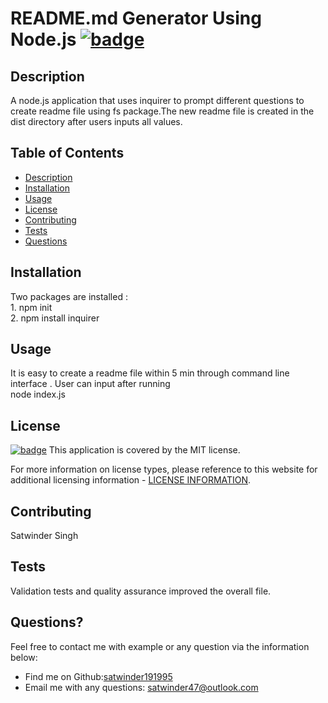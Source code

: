 
  # README.md Generator Using Node.js [![badge](https://img.shields.io/badge/license-MIT-brightgreen)](./LICENSE)

  ## Description

  A node.js application that uses inquirer to prompt different questions to create readme file using fs package.The new readme file is created in the dist directory after users inputs all values.

  ## Table of Contents
  - [Description](#description)
  - [Installation](#installation)
  - [Usage](#usage)
  - [License](#license)
  - [Contributing](#contributing)
  - [Tests](#tests)
  - [Questions](#questions)

  ## Installation

  Two packages are installed :<br>  1. npm init <br> 2. npm install inquirer

  ## Usage

  It is easy to create a readme file within 5 min through command line interface . User can input after running <br> node index.js

  ## License

  [![badge](https://img.shields.io/badge/license-MIT-brightgreen)](./LICENSE)
This application is covered by the MIT license.

For more information on license types, please reference to this website for additional licensing information - [LICENSE INFORMATION](https://opensource.org/licenses).

  ## Contributing

  Satwinder Singh
  
  ## Tests

  Validation tests and quality assurance improved the overall file.

  ## Questions?

  Feel free to contact me with example or any question via the information below:
 * Find me on Github:[satwinder191995](https://github.com/satwinder191995)
 * Email me with any questions: [satwinder47@outlook.com](mailto:satwinder47@outlook.com)

